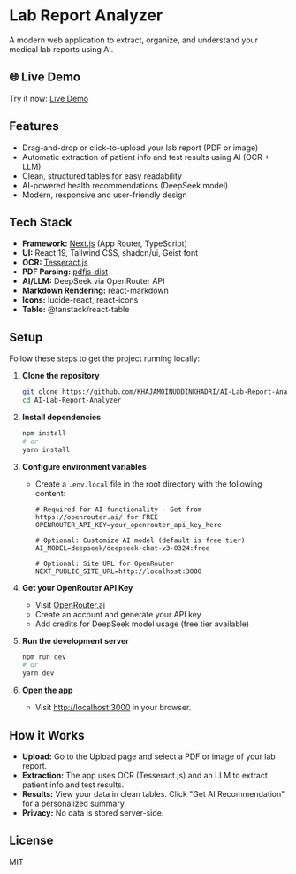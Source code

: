 # Lab Report Analyzer

A modern web application to extract, organize, and understand your medical lab reports using AI.

## 🌐 Live Demo

Try it now: [Live Demo](https://ai-lab-report-analyzer.vercel.app)

## Features

- Drag-and-drop or click-to-upload your lab report (PDF or image)
- Automatic extraction of patient info and test results using AI (OCR + LLM)
- Clean, structured tables for easy readability
- AI-powered health recommendations (DeepSeek model)
- Modern, responsive and user-friendly design

## Tech Stack

- **Framework:** [Next.js](https://nextjs.org/) (App Router, TypeScript)
- **UI:** React 19, Tailwind CSS, shadcn/ui, Geist font
- **OCR:** [Tesseract.js](https://tesseract.projectnaptha.com/)
- **PDF Parsing:** [pdfjs-dist](https://github.com/mozilla/pdf.js)
- **AI/LLM:** DeepSeek via OpenRouter API
- **Markdown Rendering:** react-markdown
- **Icons:** lucide-react, react-icons
- **Table:** @tanstack/react-table

## Setup

Follow these steps to get the project running locally:

1. **Clone the repository**
   ```bash
   git clone https://github.com/KHAJAMOINUDDINKHADRI/AI-Lab-Report-Analyzer.git
   cd AI-Lab-Report-Analyzer
   ```
2. **Install dependencies**
   ```bash
   npm install
   # or
   yarn install
   ```
3. **Configure environment variables**

   - Create a `.env.local` file in the root directory with the following content:

     ```env
     # Required for AI functionality - Get from https://openrouter.ai/ for FREE
     OPENROUTER_API_KEY=your_openrouter_api_key_here

     # Optional: Customize AI model (default is free tier)
     AI_MODEL=deepseek/deepseek-chat-v3-0324:free

     # Optional: Site URL for OpenRouter
     NEXT_PUBLIC_SITE_URL=http://localhost:3000
     ```

4. **Get your OpenRouter API Key**
   - Visit [OpenRouter.ai](https://openrouter.ai/)
   - Create an account and generate your API key
   - Add credits for DeepSeek model usage (free tier available)
5. **Run the development server**
   ```bash
   npm run dev
   # or
   yarn dev
   ```
6. **Open the app**
   - Visit [http://localhost:3000](http://localhost:3000) in your browser.

## How it Works

- **Upload:** Go to the Upload page and select a PDF or image of your lab report.
- **Extraction:** The app uses OCR (Tesseract.js) and an LLM to extract patient info and test results.
- **Results:** View your data in clean tables. Click "Get AI Recommendation" for a personalized summary.
- **Privacy:** No data is stored server-side.

## License

MIT
